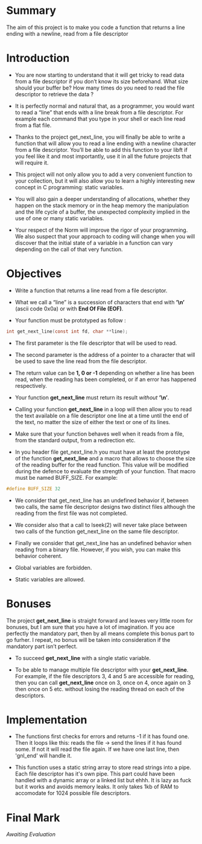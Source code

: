 # Summary
The aim of this project is to make you code a function that returns a line ending with a newline, read from a file descriptor

# Introduction
- You are now starting to understand that it will get tricky to read data from a file descriptor if you don’t know its size beforehand. What size should your buffer be? How many times do you need to read the file descriptor to retrieve the data ?

- It is perfectly normal and natural that, as a programmer, you would want to read a “line” that ends with a line break from a file descriptor. For example each command that you type in your shell or each line read from a flat file.

- Thanks to the project get_next_line, you will finally be able to write a function that will allow you to read a line ending with a newline character from a file descriptor. You’ll be able to add this function to your libft if you feel like it and most importantly, use it in all the future projects that will require it.

 - This project will not only allow you to add a very convenient function to your collection, but it will also allow you to learn a highly interesting new concept in C programming: static variables.

- You will also gain a deeper understanding of allocations, whether they happen on the stack memory or in the heap memory the manipulation and the life cycle of a buffer, the unexpected complexity implied in the use of one or many static variables.

- Your respect of the Norm will improve the rigor of your programming. We also suspect that your approach to coding will change when you will discover that the initial state of a variable in a function can vary depending on the call of that very function.

# Objectives
- Write a function that returns a line read from a file descriptor.

- What we call a “line” is a succession of characters that end with **’\n’** (ascii code 0x0a) or with **End Of File (EOF)**.

- Your function must be prototyped as follow :
```c
int get_next_line(const int fd, char **line);
```

- The first parameter is the file descriptor that will be used to read.

- The second parameter is the address of a pointer to a character that will be used to save the line read from the file descriptor.

- The return value can be **1, 0 or -1** depending on whether a line has been read, when the reading has been completed, or if an error has happened respectively.

- Your function **get_next_line** must return its result _without_ **’\n’**.

- Calling your function **get_next_line** in a loop will then allow you to read the text available on a file descriptor one line at a time until the end of the text, no matter the size of either the text or one of its lines.

- Make sure that your function behaves well when it reads from a file, from the standard output, from a redirection etc.

- In you header file get_next_line.h you must have at least the prototype of the function **get_next_line** and a macro that allows to choose the size of the reading buffer for the read function. This value will be modified during the defence to evaluate the strength of your function. That macro must be named BUFF_SIZE. For example:
```c
#define BUFF_SIZE 32
```

- We consider that get_next_line has an undefined behavior if, between two calls,
the same file descriptor designs two distinct files although the reading from the first
file was not completed.

- We consider also that a call to lseek(2) will never take place between two calls of
the function get_next_line on the same file descriptor.

- Finally we consider that get_next_line has an undefined behavior when reading
from a binary file. However, if you wish, you can make this behavior coherent.

- Global variables are forbidden.

- Static variables are allowed.

# Bonuses
The project **get_next_line** is straight forward and leaves very little room for bonuses, but I am sure that you have a lot of imagination. If you ace perfectly the mandatory part, then by all means complete this bonus part to go furher. I repeat, no bonus will be taken into consideration if the mandatory part isn’t perfect.

- To succeed **get_next_line** with a single static variable.

- To be able to manage multiple file descriptor with your **get_next_line**. For example, if the file descriptors 3, 4 and 5 are accessible for reading, then you can call **get_next_line** once on 3, once on 4, once again on 3 then once on 5 etc. without losing the reading thread on each of the descriptors.

# Implementation
- The functions first checks for errors and returns -1 if it has found one. Then it loops like this: reads the file -> send the lines if it has found some. If not it will read the file again. If we have one last line, then 'gnl_end' will handle it. 

- This function uses a static string array to store read strings into a pipe. Each file descriptor has it's own pipe. This part could have been handled with a dynamic array or a linked list but ehhh. It is lazy as fuck but it works and avoids memory leaks. It only takes 1kb of RAM to accomodate for 1024 possible file descriptors.

# Final Mark
_Awaiting Evaluation_